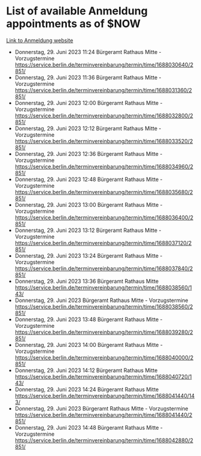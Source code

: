 # List of available Anmeldung appointments as of $NOW
[Link to Anmeldung website](https://service.berlin.de/terminvereinbarung/termin/tag.php?termin=1&anliegen[]=120686&dienstleisterlist=122210,122217,327316,122219,327312,122227,327314,122231,327346,122243,327348,122254,122252,329742,122260,329745,122262,329748,122271,327278,122273,327274,122277,327276,330436,122280,327294,122282,327290,122284,327292,122291,327270,122285,327266,122286,327264,122296,327268,150230,329760,122297,327286,122294,327284,122312,329763,122314,329775,122304,327330,122311,327334,122309,327332,317869,122281,327352,122279,329772,122283,122276,327324,122274,327326,122267,329766,122246,327318,122251,327320,122257,327322,122208,327298,122226,327300&herkunft=http%3A%2F%2Fservice.berlin.de%2Fdienstleistung%2F120686%2F)
- Donnerstag, 29. Juni 2023 11:24 Bürgeramt Rathaus Mitte - Vorzugstermine https://service.berlin.de/terminvereinbarung/termin/time/1688030640/2851/
- Donnerstag, 29. Juni 2023 11:36 Bürgeramt Rathaus Mitte - Vorzugstermine https://service.berlin.de/terminvereinbarung/termin/time/1688031360/2851/
- Donnerstag, 29. Juni 2023 12:00 Bürgeramt Rathaus Mitte - Vorzugstermine https://service.berlin.de/terminvereinbarung/termin/time/1688032800/2851/
- Donnerstag, 29. Juni 2023 12:12 Bürgeramt Rathaus Mitte - Vorzugstermine https://service.berlin.de/terminvereinbarung/termin/time/1688033520/2851/
- Donnerstag, 29. Juni 2023 12:36 Bürgeramt Rathaus Mitte - Vorzugstermine https://service.berlin.de/terminvereinbarung/termin/time/1688034960/2851/
- Donnerstag, 29. Juni 2023 12:48 Bürgeramt Rathaus Mitte - Vorzugstermine https://service.berlin.de/terminvereinbarung/termin/time/1688035680/2851/
- Donnerstag, 29. Juni 2023 13:00 Bürgeramt Rathaus Mitte - Vorzugstermine https://service.berlin.de/terminvereinbarung/termin/time/1688036400/2851/
- Donnerstag, 29. Juni 2023 13:12 Bürgeramt Rathaus Mitte - Vorzugstermine https://service.berlin.de/terminvereinbarung/termin/time/1688037120/2851/
- Donnerstag, 29. Juni 2023 13:24 Bürgeramt Rathaus Mitte - Vorzugstermine https://service.berlin.de/terminvereinbarung/termin/time/1688037840/2851/
- Donnerstag, 29. Juni 2023 13:36 Bürgeramt Rathaus Mitte https://service.berlin.de/terminvereinbarung/termin/time/1688038560/143/
- Donnerstag, 29. Juni 2023  Bürgeramt Rathaus Mitte - Vorzugstermine https://service.berlin.de/terminvereinbarung/termin/time/1688038560/2851/
- Donnerstag, 29. Juni 2023 13:48 Bürgeramt Rathaus Mitte - Vorzugstermine https://service.berlin.de/terminvereinbarung/termin/time/1688039280/2851/
- Donnerstag, 29. Juni 2023 14:00 Bürgeramt Rathaus Mitte - Vorzugstermine https://service.berlin.de/terminvereinbarung/termin/time/1688040000/2851/
- Donnerstag, 29. Juni 2023 14:12 Bürgeramt Rathaus Mitte https://service.berlin.de/terminvereinbarung/termin/time/1688040720/143/
- Donnerstag, 29. Juni 2023 14:24 Bürgeramt Rathaus Mitte https://service.berlin.de/terminvereinbarung/termin/time/1688041440/143/
- Donnerstag, 29. Juni 2023  Bürgeramt Rathaus Mitte - Vorzugstermine https://service.berlin.de/terminvereinbarung/termin/time/1688041440/2851/
- Donnerstag, 29. Juni 2023 14:48 Bürgeramt Rathaus Mitte - Vorzugstermine https://service.berlin.de/terminvereinbarung/termin/time/1688042880/2851/
